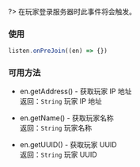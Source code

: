 ?> 在玩家登录服务器时此事件将会触发。

### 使用
```javascript
listen.onPreJoin((en) => {})
```

### 可用方法

- en.getAddress() - 获取玩家 IP 地址  
返回：`String` 玩家 IP 地址

- en.getName() - 获取玩家名称  
返回：`String` 玩家名称

- en.getUUID() - 获取玩家 UUID  
返回：`String` 玩家 UUID